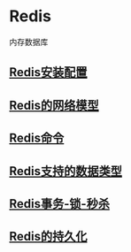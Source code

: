 # Redis
内存数据库

## [Redis安装配置](./REDIS-INSTALL.MD)


## [Redis的网络模型](./)

## [Redis命令](./REDIS-COMMAND.MD)

## [Redis支持的数据类型](./REDIS-COMMAND.MD)


## [Redis事务-锁-秒杀](./REDIS-TRANSACTION-LOCK-SECKILL.MD)

## [Redis的持久化](./READIS-PERSISTENCE.MD)
